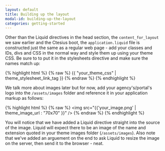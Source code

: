 ```yaml
---
layout: default
title: Building up the layout
modal-id: building-up-the-layout
categories: getting-started
---
```

Other than the Liquid directives in the head section, the ``content_for_layout`` we saw earlier and the Ctesius boot, the ``application.liquid`` file is constructed just the same as a regular web page - add your classes and IDs, divs and CSS in the normal way and style them up using your theme CSS. Be sure to to put it in the stylesheets directive and make sure the names match up:

{% highlight html %}
{% raw %}
{{ "your_theme_css" | theme_stylesheet_link_tag }}
{% endraw %}
{% endhighlight %}

We talk more about images later but for now, add your agency's/portal's logo into the ``/assets/images`` folder and reference it in your application markup as follows:

{% highlight html %}
{% raw %}
<img src="{{'your_image.png' | theme_image_url : "70x70" }}" />
{% endraw %}
{% endhighlight %}

You will notice that we have added a Liquid directive straight into the source of the image. Liquid will expect there to be an image of the name and extension quoted in your theme images folder (``/assets/images``). Also note that we've added an arguement on the end to ask Liquid to resize the image on the server, then send it to the browser - neat.